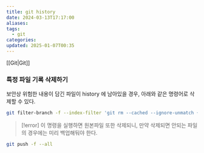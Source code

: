 ```yaml
---
title: git history
date: 2024-03-13T17:17:00
aliases: 
tags:
  - git
categories: 
updated: 2025-01-07T00:35
---
```


[[Git|Git]]

### 특정 파일 기록 삭제하기

보안상 위험한 내용이 담긴 파일이 history 에 남아있을 경우, 아래와 같은 명령어로 삭제할 수 있다.

```bash
git filter-branch -f --index-filter 'git rm --cached --ignore-unmatch {파일명}' --prune-empty -- --all
```

> [!error]
> 이 명령을 실행하면 원본파일 또한 삭제되니, 만약 삭제되면 안되는 파일의 경우에는 미리 백업해둬야 한다.

```bash
git push -f --all
```
